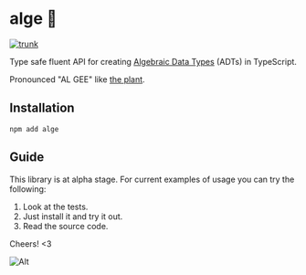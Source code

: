 # alge 🌱

[![trunk](https://github.com/jasonkuhrt/alge/actions/workflows/trunk.yml/badge.svg)](https://github.com/jasonkuhrt/alge/actions/workflows/trunk.yml)

Type safe fluent API for creating [Algebraic Data Types](https://en.wikipedia.org/wiki/Algebraic_data_type) (ADTs) in TypeScript.

Pronounced "AL GEE" like [the plant](https://en.wikipedia.org/wiki/Algae).

## Installation

```
npm add alge
```

## Guide

This library is at alpha stage. For current examples of usage you can try the following:

1. Look at the tests.
2. Just install it and try it out.
3. Read the source code.

Cheers! <3

![Alt](https://repobeats.axiom.co/api/embed/3c932f1cb76da4ad21328bfdd0ad1c6fbbe76a0b.svg 'Repobeats analytics image')
